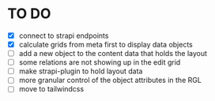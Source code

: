 # TO DO

-   [x] connect to strapi endpoints
-   [x] calculate grids from meta first to display data objects
-   [ ] add a new object to the content data that holds the layout
-   [ ] some relations are not showing up in the edit grid
-   [ ] make strapi-plugin to hold layout data
-   [ ] more granular control of the object attributes in the RGL
-   [ ] move to tailwindcss

